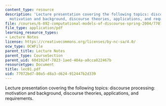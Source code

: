 ```yaml
---
content_type: resource
description: 'Lecture presentation covering the following topics: discourse processing:
  motivation and background, discourse theories, applications, and requirements.'
file: /courses/6-892-computational-models-of-discourse-spring-2004/77072bd780a5d8a3d624912447b2d339_lec01.pdf
file_type: application/pdf
learning_resource_types:
- Lecture Notes
license: https://creativecommons.org/licenses/by-nc-sa/4.0/
ocw_type: OCWFile
parent_title: Lecture Notes
parent_type: CourseSection
parent_uid: 60d1924f-7823-1aed-404a-a8cca822467b
resourcetype: Document
title: lec01.pdf
uid: 77072bd7-80a5-d8a3-d624-912447b2d339
---
```

Lecture presentation covering the following topics: discourse processing: motivation and background, discourse theories, applications, and requirements.
